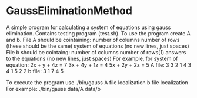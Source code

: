 # GaussEliminationMethod
A simple program for calculating a system of equations using gauss elimination. 
Contains testing program (test.sh).
To use the program create A and b.
File A should be cointaining:
number of columns number of rows (these should be the same)
system of equations (no new lines, just spaces)
File b should be cointaing:
number of columns number of rows(1)
answers to the equations (no new lines, just spaces)
For example, for system of equation:
2x + y + 4z = 7
3x + 4y + 1z = 4
5x + 2y + 2z = 5
A file:
3 3
2 1 4 3 4 1 5 2 2
b file:
3 1
7 4 5

To execute the program use ./bin/gauss A file localization b file localization
For example: ./bin/gauss data/A data/b
